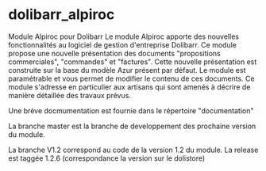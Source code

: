 # dolibarr_alpiroc
Module Alpiroc pour Dolibarr
Le module Alpiroc apporte des nouvelles fonctionnalités au logiciel de gestion d'entreprise Dolibarr.
Ce module propose une nouvelle présentation des documents "propositions commerciales", "commandes" et "factures".
Cette nouvelle présentation est construite sur la base du modèle Azur présent par défaut.
Le module est paramétrable et vous permet de modifier le contenu de ces documents.
Ce module s'adresse en particulier aux artisans qui sont amenés à décrire de manière détaillée des travaux prévus.

Une brève docmumentation est fournie dans le répertoire "documentation"


La branche master est la branche de developpement des prochaine version du module.

La branche V1.2 correspond au code de la version 1.2 du module. La release est taggée 1.2.6 (correspondance la version sur le dolistore)
